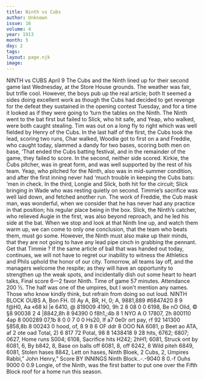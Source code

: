 ```yaml
---
title: Ninth vs Cubs
author: Unknown
issue: 16
volume: 4
year: 1913
month: 5
day: 2
tags:
layout: page.njk
image:
---
```

NINTH vs CUBS    April 9    The Cubs and the Ninth lined up for their second game last Wednesday, at the Store House grounds. The weather was fair, but trifle cool. However, the boys pub up the real article; both It seemed a sides doing excellent work as though the Cubs had decided to get revenge for the defeat they sustained in the opening contest Tuesday, and for a time it looked as if they were going to ‘turn the tables on the Ninth. The Ninth went to the bat first but failed to Slick, who hit safe, and Yeap, who walked, were both caught stealing. Tim was out on a long fly to right which was well fielded by Henry of the Cubs.    In the last half of the first, the Cubs took the lead, scoring two runs, Char walked, Woodie got to first on a and Freddie, who caught today, slammed a dandy for two bases, scoring both men on base, ‘That ended the Cubs batting festival, and in the remainder of the game, they failed to score.   In the second, neither side scored. Kirkie, the Cubs pitcher, was in great form, and was well supported by the rest of his team. Yeap, who pitched for the Ninth, also was in mid-summer condition, and after the first inning never had ‘much trouble in keeping the Cubs bats: ‘men in check.   In the third, Longie and Slick, both hit for the circuit; Slick bringing in Wade who was resting quietly on second. Timmie’s sacrifice was well laid down, and fetched another run.   The work of Freddie, the Cub mask man, was wonderful, when we consider that he has never had any practice in that position; his regular place being in the box. Slick, the Ninth’s catcher, who relieved Augie in the first, was also beyond reproach, and he led his side at the bat.    When we stop and look at that Ninth line up, and watch them warm up, we can come to only one conclusion, that the team who beats them, must go some. However, the Ninth must also make up their minds, that they are not going to have any lead pipe cinch in grabbing the pennant. Get that Timmie ?    If the same article of ball that was handed out today, continues, we will not have to regret our inability to witness the Athletics and Phils uphold the honor of our city.    Tomorrow, all teams lay off, and the managers welcome the respite; as they will have an opportunity to strengthen up the weak spots, and incidentally dish out some heart to heart talks, Final score 6—2 favor Ninth. Time of game 57 minutes. Attendance 200 ½. The half was one of the umpires, but I won't mention any names. Those who know kindly think, but refrain from doing so out loud.       NINTH BLOCK OUBS A, Bon FH. 0) Ay A, BR, H, 0; A, 9881,889 #6847420 8 9 f@H0, Aa «68 kl |e 6410, @ 819009 4190, 9h 2 8 08 0 0 6198, Be nO Olid, © §8 90038 2 4 |8842,8h 8 94390 0 f8h1,;4b 8 1 NYO A O 17807, 2h 800110 4ap 8 000289 07,1b 8 0 0 7 0 0 Hs20, If a7 0e0r ort pay, rf 92 141300 §858,8b 8 00243 0 hood, of, 8 9 8 6 OF ddr 8 OOO NA 6081, p Beet ao ATA, af 2 ote oad Total, 2) 6 817 72 Potal, 98 8 1438418 9 28 hits, 6762; 6807; 0627, Home runs S004; 6108, Sacrifice hits H242; 2hH1; 6081, Struck ont by 6081, 6, By b842, 8, Base on balls off 6081, 8, off 6242, 8 Wild piteh 6849, 6081, Stolen hases 8842, Lett on hases, Ninth Bloek, 2 Cubs, 2, Umpires Rabbi,” John Henry,” Score BY INNINGS  Ninth Block..-.-9040 8 0.-f Ouhs 9000 0 0.9       Longie, of the Ninth, was the first batter to put one over the Fifth Block roof for a home run this season.       




